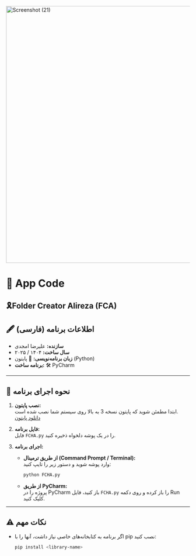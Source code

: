 
<img width="571" height="703" alt="Screenshot (21)" src="https://github.com/user-attachments/assets/dae56f9c-88c5-4157-a340-473d4306458b" />


# 📱 App Code
🎗Folder Creator Alireza (FCA)
---

## 🖋️ اطلاعات برنامه (فارسی)

- **سازنده:** علیرضا امجدی  
- **سال ساخت:** ۱۴۰۴ / ۲۰۲۵  
- **زبان برنامه‌نویسی:** 🐍 پایتون (Python)  
- **برنامه ساخت:** 🛠️ PyCharm  

---

## 🚀 نحوه اجرای برنامه

1. **نصب پایتون:**  
   ابتدا مطمئن شوید که پایتون نسخه 3 به بالا روی سیستم شما نصب شده است.  
   [دانلود پایتون](https://www.python.org/downloads/)  

2. **فایل برنامه:**  
   فایل `FCHA.py` را در یک پوشه دلخواه ذخیره کنید.

3. **اجرای برنامه:**  

   - **از طریق ترمینال (Command Prompt / Terminal):**  
     وارد پوشه شوید و دستور زیر را تایپ کنید:  
     ```bash
     python FCHA.py
     ```
   
   - **از طریق PyCharm:**  
     پروژه را در PyCharm باز کنید، فایل `FCHA.py` را باز کرده و روی دکمه Run کلیک کنید.  

---

## ⚠️ نکات مهم

- اگر برنامه به کتابخانه‌های خاصی نیاز داشت، آنها را با pip نصب کنید:  
  ```bash
  pip install <library-name>
